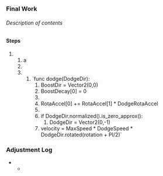 ### Final Work
###### Description of contents

#### Steps
1) 
	1) a
	2) 
	3) 
		1) `func dodge(DodgeDir):
			1) BoostDir = Vector2(0,0)
			2) BoostDecay[0] = 0
			3) 
			4) RotaAccel[0] += RotaAccel[1] * DodgeRotaAccel
			5) 
			6) if DodgeDir.normalized().is_zero_approx():
				1) DodgeDir = Vector2(0,-1)
			7) velocity = MaxSpeed * DodgeSpeed * DodgeDir.rotated(rotation + PI/2)`

### Adjustment Log
- 
	- 
	 